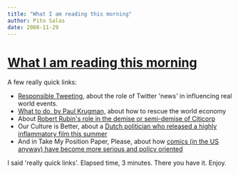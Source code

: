 ```yaml
---
title: "What I am reading this morning"
author: Pito Salas
date: 2008-11-29
---
```

# [What I am reading this morning](None)




A few really quick links:

  * [Responsible Tweeting](<http://www.poynter.org/column.asp?id=31&aid=154820>), about the role of Twitter 'news' in influencing real world events.
  * [What to do, by Paul Krugman,](<http://www.nybooks.com/articles/22151>) about how to rescue the world economy
  * About [Robert Rubin's role in the demise or semi-demise of Citicorp](<http://online.wsj.com/article/SB122791795940965645.html?mod=djemITP&mg=com-wsj>)
  * Our Culture is Better, about a [Dutch politician who released a highly inflammatory film this summer](<http://online.wsj.com/article/SB122792271890965883.html?mod=djemITP>)
  * And in Take My Position Paper, Please, about how [comics (in the US anyway) have become  more serious and policy oriented](<http://online.wsj.com/article/SB122791765064865625.html?mod=djem_we#>)

I said 'really quick links'. Elapsed time, 3 minutes. There you have it.
Enjoy.


